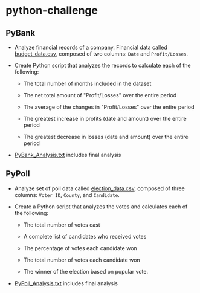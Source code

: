 # python-challenge

## PyBank

* Analyze financial records of a company. Financial data called [budget_data.csv](PyBank/Resources/budget_data.csv), composed of two columns: `Date` and `Profit/Losses`. 

* Create Python script that analyzes the records to calculate each of the following:

  * The total number of months included in the dataset

  * The net total amount of "Profit/Losses" over the entire period

  * The average of the changes in "Profit/Losses" over the entire period

  * The greatest increase in profits (date and amount) over the entire period

  * The greatest decrease in losses (date and amount) over the entire period

* [PyBank_Analysis.txt](PyBank/Analysis/PyBank_Analysis.txt) includes final analysis

## PyPoll

* Analyze set of poll data called [election_data.csv](PyPoll/Resources/election_data.csv), composed of three columns: `Voter ID`, `County`, and `Candidate`. 

* Create a Python script that analyzes the votes and calculates each of the following:

  * The total number of votes cast

  * A complete list of candidates who received votes

  * The percentage of votes each candidate won

  * The total number of votes each candidate won

  * The winner of the election based on popular vote.

* [PyPoll_Analysis.txt](PyPoll/Analysis/PyPoll_Analysis.txt) includes final analysis